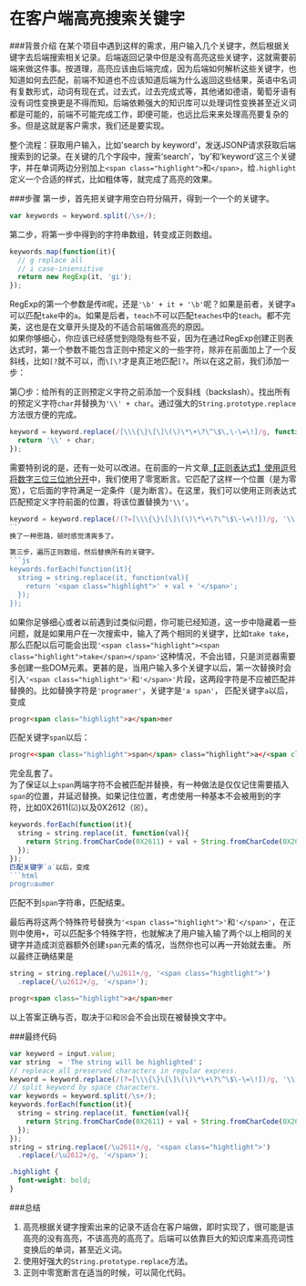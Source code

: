 在客户端高亮搜索关键字
===  

###背景介绍
在某个项目中遇到这样的需求，用户输入几个关键字，然后根据关键字去后端搜索相关记录。后端返回记录中但是没有高亮这些关键字，这就需要前端来做这件事。按道理，高亮应该由后端完成，因为后端如何解析这些关键字，也知道如何去匹配，前端不知道也不应该知道后端为什么返回这些结果，英语中名词有复数形式，动词有现在式，过去式，过去完成式等，其他诸如德语，葡萄牙语有没有词性变换更是不得而知。后端依赖强大的知识库可以处理词性变换甚至近义词都是可能的，前端不可能完成工作，即便可能，也远比后来来处理高亮要复杂的多。但是这就是客户需求，我们还是要实现。  

整个流程：获取用户输入，比如'search by keyword'，发送JSONP请求获取后端搜索到的记录。在关键的几个字段中，搜索‘search’，‘by’和‘keyword’这三个关键字，并在单词两边分别加上`<span class="highlight">`和`</span>`，给`.highlight`定义一个合适的样式，比如粗体等，就完成了高亮的效果。  

###步骤
第一步，首先把关键字用空白符分隔开，得到一个一个的关键字。
```js
var keywords = keyword.split(/\s+/);
```
第二步，将第一步中得到的字符串数组，转变成正则数组。
```js
keywords.map(function(it){
  // g replace all
  // i case-insensitive
  return new RegExp(it, 'gi');
});
```
RegExp的第一个参数是传it呢，还是`'\b' + it + '\b'`呢？如果是前者，关键字`a`可以匹配`take`中的`a`。如果是后者，`teach`不可以匹配`teaches`中的`teach`。都不完美，这也是在文章开头提及的不适合前端做高亮的原因。  
如果你够细心，你应该已经感觉到隐隐有些不妥，因为在通过RegExp创建正则表达式时，第一个参数不能包含正则中预定义的一些字符，除非在前面加上了一个反斜线，比如`[?`就不可以，而`\[\?`才是真正地匹配`[?`。所以在这之前，我们添加一步：  

第〇步：给所有的正则预定义字符之前添加一个反斜线（backslash）。找出所有的预定义字符`char`并替换为`'\\' + char`。通过强大的`String.prototype.replace`方法很方便的完成。  
```js 
keyword = keyword.replace(/[\\\{\}\[\]\(\)\*\+\?\^\$\,\-\=\!]/g, function(char){
  return '\\' + char;
});
```
需要特别说的是，还有一处可以改进。在前面的一片文章[【正则表达式】使用逗号将数字三位三位地分开](./2013-04-15-Grouping-Numbers-with-Comma.md)中，我们使用了零宽断言。它匹配了这样一个位置（是为零宽），它后面的字符满足一定条件（是为断言）。在这里，我们可以使用正则表达式匹配预定义字符前面的位置，将该位置替换为`'\\'`。
```js
keyword = keyword.replace(/(?=[\\\{\}\[\]\(\)\*\+\?\^\$\-\=\!])/g, '\\');
``
换了一种思路，顿时感觉清爽多了。

第三步，遍历正则数组，然后替换所有的关键字。  
```js
keywords.forEach(function(it){
  string = string.replace(it, function(val){
    return '<span class="highlight">' + val + '</span>';
  });
});
```
如果你足够细心或者以前遇到过类似问题，你可能已经知道，这一步中隐藏着一些问题，就是如果用户在一次搜索中，输入了两个相同的关键字，比如`take take`，那么匹配以后可能会出现`'<span class="highlight"><span class="highlight">take</span></span>'`这种情况，不会出错，只是浏览器需要多创建一些DOM元素。更甚的是，当用户输入多个关键字以后，第一次替换时会引入`'<span class="highlight">'`和`'</span>'`片段，这两段字符是不应被匹配并替换的。比如替换字符是`'programer'`，关键字是`'a span'`，
匹配关键字`a`以后，变成
```html
progr<span class="highlight">a</span>mer
```
匹配关键字`span`以后：
```html
progr<<span class="highlight">span</span> class="highlight">a</<span class="highlight">span</span>>mer
```
完全乱套了。  
为了保证以上`span`两端字符不会被匹配并替换，有一种做法是仅仅记住需要插入`span`的位置，并延迟替换。如果记住位置，考虑使用一种基本不会被用到的字符，比如0X2611(☑)以及0X2612（☒）。
```js
keywords.forEach(function(it){
  string = string.replace(it, function(val){
    return String.fromCharCode(0X2611) + val + String.fromCharCode(0X2612);
  });
});
匹配关键字`a`以后，变成
```html
progr☑a☒mer
```
匹配不到`span`字符串，匹配结束。  

最后再将这两个特殊符号替换为`'<span class="highlight">'`和`'</span>'`，在正则中使用`+`，可以匹配多个特殊字符，也就解决了用户输入输了两个以上相同的关键字并造成浏览器额外创建`span`元素的情况，当然你也可以再一开始就去重。
所以最终正确结果是
```js
string = string.replace(/\u2611+/g, '<span class="hightlight">')
  .replace(/\u2612+/g, '</span>');
```
```html
progr<span class="highlight">a</span>mer
```
以上答案正确与否，取决于☑和☒会不会出现在被替换文字中。

###最终代码
```js
var keyword = input.value;
var string  = 'The string will be highlighted'；
// repleace all preserved characters in regular express.
keyword = keyword.replace(/(?=[\\\{\}\[\]\(\)\*\+\?\^\$\-\=\!])/g, '\\');
// split keyword by space characters.
var keywords = keyword.split(/\s+/);
keywords.forEach(function(it){
  string = string.replace(it, function(val){
    return String.fromCharCode(0X2611) + val + String.fromCharCode(0X2612);
  });
});
string = string.replace(/\u2611+/g, '<span class="hightlight">')
  .replace(/\u2612+/g, '</span>');
```
```css
.highlight {
  font-weight: bold;
}
```

###总结
1. 高亮根据关键字搜索出来的记录不适合在客户端做，即时实现了，很可能是该高亮的没有高亮，不该高亮的高亮了。后端可以依靠巨大的知识库来高亮词性变换后的单词，甚至近义词。  
1. 使用好强大的`String.prototype.replace`方法。  
1. 正则中零宽断言在适当的时候，可以简化代码。  
